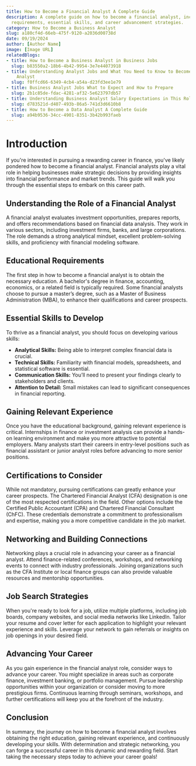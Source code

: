 ```yaml
---
title: How to Become a Financial Analyst A Complete Guide
description: A complete guide on how to become a financial analyst, including educational
  requirements, essential skills, and career advancement strategies.
category: How to Become a Business Analyst
slug: a180cf4d-66eb-475f-9120-a2036d00738d
date: 09/19/2024
author: [Author Name]
image: [Image URL]
relatedBlogs:
- title: How to Become a Business Analyst in Business Jobs
  slug: b83550a2-18b6-4b42-9954-3e7e44073918
- title: Understanding Analyst Jobs and What You Need to Know to Become a Business
    Analyst
  slug: f0ffcd66-6349-4cb4-a54a-d23fd3ee1e79
- title: Business Analyst Jobs What to Expect and How to Prepare
  slug: 2b1c85de-fdac-4281-af32-5e623797db57
- title: Understanding Business Analyst Salary Expectations in This Role
  slug: d783521d-d407-493b-86a5-741d3d6610b8
- title: How to Become a Data Analyst A Complete Guide
  slug: a94b9536-34cc-4901-8351-3b42b993faeb
---
```


# Introduction

If you're interested in pursuing a rewarding career in finance, you've likely pondered how to become a financial analyst. Financial analysts play a vital role in helping businesses make strategic decisions by providing insights into financial performance and market trends. This guide will walk you through the essential steps to embark on this career path.

## Understanding the Role of a Financial Analyst

A financial analyst evaluates investment opportunities, prepares reports, and offers recommendations based on financial data analysis. They work in various sectors, including investment firms, banks, and large corporations. The role demands a strong analytical mindset, excellent problem-solving skills, and proficiency with financial modeling software.

## Educational Requirements

The first step in how to become a financial analyst is to obtain the necessary education. A bachelor's degree in finance, accounting, economics, or a related field is typically required. Some financial analysts choose to pursue a master’s degree, such as a Master of Business Administration (MBA), to enhance their qualifications and career prospects.

## Essential Skills to Develop

To thrive as a financial analyst, you should focus on developing various skills:
- **Analytical Skills:** Being able to interpret complex financial data is crucial.
- **Technical Skills:** Familiarity with financial models, spreadsheets, and statistical software is essential.
- **Communication Skills:** You’ll need to present your findings clearly to stakeholders and clients.
- **Attention to Detail:** Small mistakes can lead to significant consequences in financial reporting.

## Gaining Relevant Experience

Once you have the educational background, gaining relevant experience is critical. Internships in finance or investment analysis can provide a hands-on learning environment and make you more attractive to potential employers. Many analysts start their careers in entry-level positions such as financial assistant or junior analyst roles before advancing to more senior positions.

## Certifications to Consider

While not mandatory, pursuing certifications can greatly enhance your career prospects. The Chartered Financial Analyst (CFA) designation is one of the most respected certifications in the field. Other options include the Certified Public Accountant (CPA) and Chartered Financial Consultant (ChFC). These credentials demonstrate a commitment to professionalism and expertise, making you a more competitive candidate in the job market.

## Networking and Building Connections

Networking plays a crucial role in advancing your career as a financial analyst. Attend finance-related conferences, workshops, and networking events to connect with industry professionals. Joining organizations such as the CFA Institute or local finance groups can also provide valuable resources and mentorship opportunities.

## Job Search Strategies

When you're ready to look for a job, utilize multiple platforms, including job boards, company websites, and social media networks like LinkedIn. Tailor your resume and cover letter for each application to highlight your relevant experience and skills. Leverage your network to gain referrals or insights on job openings in your desired field.

## Advancing Your Career

As you gain experience in the financial analyst role, consider ways to advance your career. You might specialize in areas such as corporate finance, investment banking, or portfolio management. Pursue leadership opportunities within your organization or consider moving to more prestigious firms. Continuous learning through seminars, workshops, and further certifications will keep you at the forefront of the industry.

## Conclusion

In summary, the journey on how to become a financial analyst involves obtaining the right education, gaining relevant experience, and continuously developing your skills. With determination and strategic networking, you can forge a successful career in this dynamic and rewarding field. Start taking the necessary steps today to achieve your career goals!